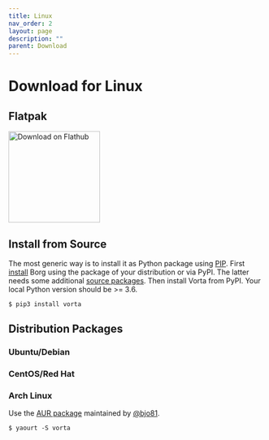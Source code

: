 ```yaml
---
title: Linux
nav_order: 2
layout: page
description: ""
parent: Download
---
```

# Download for Linux

## Flatpak

<a href='https://flathub.org/apps/details/com.borgbase.Vorta'><img width='180' alt='Download on Flathub' src='https://flathub.org/assets/badges/flathub-badge-en.png'/></a>

## Install from Source
The most generic way is to install it as Python package using [PIP](https://pip.readthedocs.io/en/stable/installing/). First [install](https://borgbackup.readthedocs.io/en/stable/installation.html) Borg using the package of your distribution or via PyPI. The latter needs some additional [source packages](https://borgbackup.readthedocs.io/en/stable/installation.html#dependencies). Then install Vorta from PyPI. Your local Python version should be >= 3.6.
```
$ pip3 install vorta
```

## Distribution Packages

### Ubuntu/Debian

### CentOS/Red Hat

### Arch Linux
Use the [AUR package](https://aur.archlinux.org/packages/vorta/) maintained by [@bjo81](https://github.com/bjo81).
```
$ yaourt -S vorta
```
